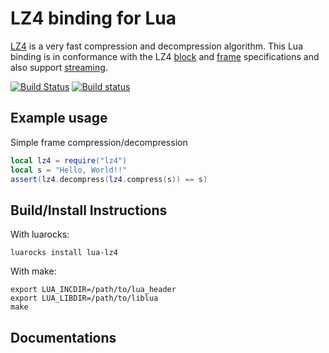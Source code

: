 # LZ4 binding for Lua

[LZ4] is a very fast compression and decompression algorithm. This Lua binding is in conformance with the LZ4 [block] and [frame] specifications and also support [streaming].

[![Build Status](https://travis-ci.org/witchu/lua-lz4.svg)](https://travis-ci.org/witchu/lua-lz4)
[![Build status](https://ci.appveyor.com/api/projects/status/1spury3s6lj9creg?svg=true)](https://ci.appveyor.com/project/witchu/lua-lz4)

## Example usage

Simple frame compression/decompression
```lua
local lz4 = require("lz4")
local s = "Hello, World!!"
assert(lz4.decompress(lz4.compress(s)) == s)
```

## Build/Install Instructions

With luarocks:
```
luarocks install lua-lz4
```

With make:
```
export LUA_INCDIR=/path/to/lua_header
export LUA_LIBDIR=/path/to/liblua
make
```

## Documentations




[LZ4]: https://github.com/Cyan4973/lz4
[block]: https://github.com/Cyan4973/lz4/blob/master/lz4_Block_format.md
[frame]: https://github.com/Cyan4973/lz4/blob/master/lz4_Frame_format.md
[streaming]: https://github.com/Cyan4973/lz4/blob/master/examples/streaming_api_basics.md
